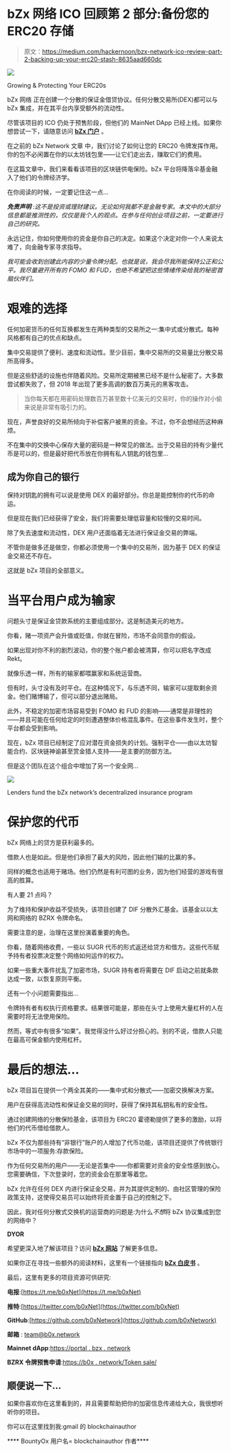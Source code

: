 # bZx 网络 ICO 回顾第 2 部分:备份您的 ERC20 存储

> 原文：<https://medium.com/hackernoon/bzx-network-ico-review-part-2-backing-up-your-erc20-stash-8635aad660dc>

![](img/d97505ebc53e875121d51dd5c8f29d9f.png)

Growing & Protecting Your ERC20s

bZx 网络 正在创建一个分散的保证金借贷协议。任何分散交易所(DEX)都可以与 bZx 集成，并在其平台内享受额外的流动性。

尽管该项目的 ICO 仍处于预售阶段，但他们的 MainNet DApp 已经上线。如果你想尝试一下，请随意访问 [**bZx 门户**](https://portal.bzx.network/) 。

在之前的 bZx Network 文章 中，我们讨论了如何让您的 ERC20 令牌发挥作用。你的包不必闲置在你的以太坊钱包里——让它们走出去，赚取它们的费用。

在这篇文章中，我们来看看该项目的区块链供电保险。bZx 平台将降落伞基金融入了他们的令牌经济学。

在你阅读的时候，一定要记住这一点…

***免责声明*** *:这不是投资或理财建议。无论如何我都不是金融专家。本文中的大部分信息都是推测性的，仅仅是我个人的观点。在参与任何创业项目之前，一定要进行自己的研究。*

永远记住，你如何使用你的资金是你自己的决定。如果这个决定对你一个人来说太难了，向金融专家寻求指导。

*我可能会收到创建此内容的少量令牌分配。也就是说，我会尽我所能保持公正和公平。我尽量避开所有的 FOMO 和 FUD，也绝不希望把这些情绪传染给我的秘密首脑伙伴们。*

# 艰难的选择

任何加密货币的任何互换都发生在两种类型的交易所之一:集中式或分散式。每种风格都有自己的优点和缺点。

集中交易提供了便利、速度和流动性。至少目前，集中交易所的交易量比分散交易所高得多。

但是这些舒适的设施也伴随着风险。交易所定期被黑已经不是什么秘密了。大多数尝试都失败了，但 2018 年出现了更多高调的数百万美元的黑客攻击。

> 当你每天都在用密码处理数百万甚至数十亿美元的交易时，你的操作对小偷来说是非常有吸引力的。

现在，声誉良好的交易所倾向于补偿客户被黑的资金。不过，你不会想经历这种麻烦。

不在集中的交换中心保存大量的密码是一种常见的做法。出于交易目的持有少量代币是可以的，但是最好把代币放在你拥有私人钥匙的钱包里…

## 成为你自己的银行

保持对钥匙的拥有可以说是使用 DEX 的最好部分。你总是能控制你的代币的命运。

但是现在我们已经获得了安全，我们将需要处理低容量和较慢的交易时间。

除了失去速度和流动性，DEX 用户还面临着无法进行保证金交易的弊端。

不管你是做多还是做空，你都必须使用一个集中的交易所，因为基于 DEX 的保证金交易还不存在。

这就是 bZx 项目的全部意义。

# 当平台用户成为输家

问题头寸是保证金贷款系统的主要组成部分。这是制造美元的地方。

你看，赌一项资产会升值或贬值，你就在冒险，市场不会同意你的假设。

如果出现对你不利的剧烈波动，你的整个账户都会被清算，你可以把名字改成 Rekt。

就像乐透一样，所有的输家都喂赢家和系统运营商。

但有时，头寸没有及时平仓。在这种情况下，与乐透不同，输家可以提取剩余资金。他们赌博输了，但可以部分退出赌局。

此外，不稳定的加密市场容易受到 FOMO 和 FUD 的影响——通常是非理性的——并且可能在任何给定的时刻遭遇整体价格混乱事件。在这些事件发生时，整个平台都会受到影响。

现在，bZx 项目已经制定了应对潜在资金损失的计划。强制平仓——由以太坊智能合约、区块链神谕甚至赏金猎人支持——是主要的防御方法。

但是这个团队在这个组合中增加了另一个安全网…

![](img/74c3e638dc8eef3c46605b95c1301b5d.png)

Lenders fund the bZx network’s decentralized insurance program

# 保护您的代币

bZx 网络上的贷方是获利最多的。

借款人也是如此。但是他们承担了最大的风险，因此他们输的比赢的多。

同样的概念也适用于赌场。他们仍然是有利可图的业务，因为他们经营的游戏有很高的胜算。

有人要 21 点吗？

为了维持和保护收益不受损失，该项目创建了 DIF 分散外汇基金。该基金以以太网和网络的 BZRX 令牌命名。

需要注意的是，治理在这里扮演着重要的角色。

你看，随着网络收费，一些以 SUGR 代币的形式返还给贷方和借方。这些代币赋予持有者投票决定整个网络如何运作的权力。

如果一些重大事件扰乱了加密市场，SUGR 持有者将需要在 DIF 启动之前就条款达成一致，以恢复原则平衡。

还有一个小问题需要指出…

令牌持有者有权执行资格要求。结果很可能是，那些在头寸上使用大量杠杆的人在需要时将无法使用保险。

然而，等式中有很多“如果”。我觉得没什么好过分担心的。别的不说，借款人只能在最高可保金额内使用杠杆。

# 最后的想法…

bZx 项目旨在提供一个两全其美的——集中式和分散式——加密交换解决方案。

用户在获得高流动性和保证金交易的同时，获得了保持其私钥私有的安全性。

通过创建网络的分散保险基金，该项目为 ERC20 霍德勒提供了更多的激励，以将他们的代币借给借款人。

bZx 不仅为那些持有“非银行”账户的人增加了代币功能，该项目还提供了传统银行市场中的一项服务:存款保险。

作为任何交易所的用户——无论是否集中——你都需要对资金的安全性感到放心。您需要确信，下次登录时，您的资金会在那里等着您。

bZx 允许在任何 DEX 内进行保证金交易，并为其提供定制的、由社区管理的保险政策支持，这使得交易员可以始终将资金置于自己的控制之下。

因此，我对任何分散式交换机的运营商的问题是:为什么*不想*将 bZx 协议集成到您的网络中？

**DYOR**

希望更深入地了解该项目？访问 [**bZx 网站**](https://plentix.io/) 了解更多信息。

如果你正在寻找一些额外的阅读材料，这里有一个链接指向 [**bZx 白皮书**](https://b0x.network/pdfs/bZx_white_paper.pdf) 。

最后，这里有更多的项目资源可供研究:

**电报**:[https://t.me/b0xNet](https://t.me/b0xNet)

**推特**:[https://twitter.com/b0xNet](https://twitter.com/b0xNet)

**GitHub**:[https://github.com/b0xNetwork](https://github.com/b0xNetwork)

**邮箱** : team@b0x.network

**Mainnet dApp**:[https://portal . bzx . network](https://portal.bzx.network/)

**BZRX 令牌预售申请**:[https://b0x . network/Token sale/](https://b0x.network/tokensale/)

## 顺便说一下…

如果你喜欢你在这里看到的，并且需要帮助把你的加密信息传递给大众，我很想听听你的项目。

你可以在这里找到我:gmail 的 blockchainauthor

**** BountyOx 用户名= blockchainauthor 作者****